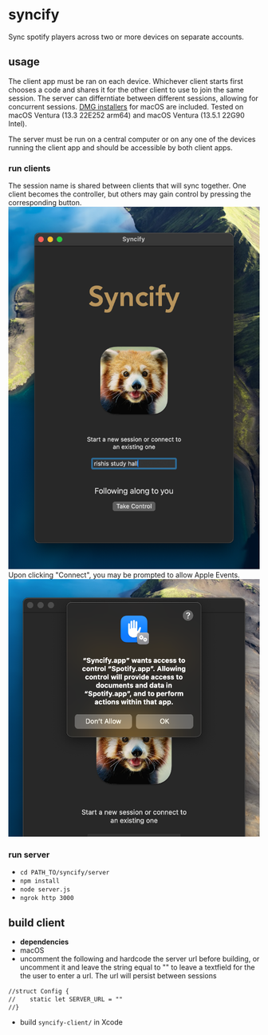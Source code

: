 # syncify
Sync spotify players across two or more devices on separate accounts.

## usage
The client app must be ran on each device. Whichever client starts first chooses a code and shares it for the other client to use to join the same session. The server can differntiate between different sessions, allowing for concurrent sessions. [DMG installers](https://github.com/roy-rishi/syncify/releases) for macOS are included. Tested on macOS Ventura (13.3 22E252 arm64) and macOS Ventura (13.5.1 22G90 Intel).

The server must be run on a central computer or on any one of the devices running the client app and should be accessible by both client apps.
### run clients
The session name is shared between clients that will sync together. One client becomes the controller, but others may gain control by pressing the corresponding button.
![client demo](/docs/img/client.png)
Upon clicking "Connect", you may be prompted to allow Apple Events.
![client demo](/docs/img/apple-events.png)
### run server
* `cd PATH_TO/syncify/server`
* `npm install`
* `node server.js`
* `ngrok http 3000`


## build client
* __dependencies__
* macOS
* uncomment the following and hardcode the server url before building, or uncomment it and leave the string equal to "" to leave a textfield for the the user to enter a url. The url will persist between sessions
```
//struct Config {
//    static let SERVER_URL = ""
//}
```
* build `syncify-client/` in Xcode
